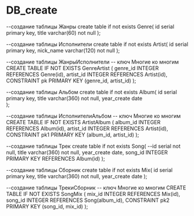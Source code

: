 # DB_create
--создание таблицы Жанры
create table if not exists Genre(
	id serial primary key,
	title varchar(60) not null
);

--создание таблицы Исполнители
create table if not exists Artist(
	id serial primary key,
	nick_name varchar(120) not null
);


--создание таблицы ЖанрыИсполнители
-- ключ Многие ко многим
CREATE TABLE IF NOT EXISTS GenreArtist (
	genre_id INTEGER REFERENCES Genre(id),
	artist_id INTEGER REFERENCES Artist(id),
	CONSTRAINT pk PRIMARY KEY (genre_id, artist_id)
);

--создание таблицы Альбом
create table if not exists Album(
	id serial primary key,
	title varchar(360) not null,
	year_create date	
);

--создание таблицы ИсполнителиАльбом
-- ключ Многие ко многим
CREATE TABLE IF NOT EXISTS ArtistAlbum (
	album_id INTEGER REFERENCES Album(id),
	artist_id INTEGER REFERENCES Artist(id),
	CONSTRAINT pk1 PRIMARY KEY (album_id, artist_id)
);

--создание таблицы Трек
create table if not exists Song(
	--id serial not null,
	title varchar(360) not null,
	year_create date,
	song_id INTEGER PRIMARY KEY REFERENCES Album(id)
);

--создание таблицы Сборник
create table if not exists Mix(
	id serial primary key,
	title varchar(360) not null,
	year_create date
);

--создание таблицы ТрекиСборник
-- ключ Многие ко многим
CREATE TABLE IF NOT EXISTS SongMix (
	mix_id INTEGER REFERENCES Mix(id),
	song_id INTEGER REFERENCES Song(album_id),
	CONSTRAINT pk2 PRIMARY KEY (song_id, mix_id)
);
